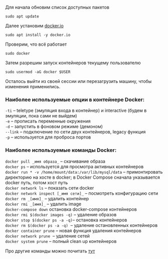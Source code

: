 Для начала обновим список доступных пакетов

`sudo apt update`

Далее установим [docker.io](http://docker.io/)

`sudo apt install -y docker.io`

Проверим, что всё работает

`sudo docker`

Затем разрешим запуск контейнеров текущему пользователю

`sudo usermod -aG docker $USER`

Осталось выйти из своей сессии или перезагрузить машину, чтобы изменения применились.

### Наиболее используемые опции в контейнере Docker:

`-ti` – teletype (эмуляция входа в контейнер) и interactive (будем в эмуляции, пока сами не выйдем)  
`-e` – прописать переменные окружения   
`-d` – запустить в фоновом режиме (демоном)  
`--link` – подключение по сети двух контейнеров, legacy функция  
`-p` – используется для проброса портов

### **Наиболее используемые команды Docker:**

`docker pull _имя образа_` – скачивание образа  
`docker ps` – используется для просмотра активных контейнеров  
`docker run * -v /home/mount/data:/var/lib/mysql/data` – примонтировать директорию на хосте в docker; в Docker Compose сначала указывается docker путь, потом хост путь  
`docker network ls` – показать сети docker  
`docker network inspect [_имя сети]_` – посмотреть конфигурацию сети  
`docker rm _[имя]_` – удалить контейнер  
`docker rmi _[имя]_` – удалить image  
`docker-compose down` остановка docker-compose контейнеров  
`docker rmi $(docker images -q)` – удаление образов  
`docker stop $(docker ps -a -q)`– остановка контейнеров  
`docker rm $(docker ps -a -q)`  – удаление остановленных контейнеров  
`docker container prune` – новая функция удаления контейнеров  
`docker network prune`  – удаление сетей  
`docker system prune` – полный clean up контейнеров

Про другие команды можно почитать [тут](https://docs.docker.com/config/pruning/)